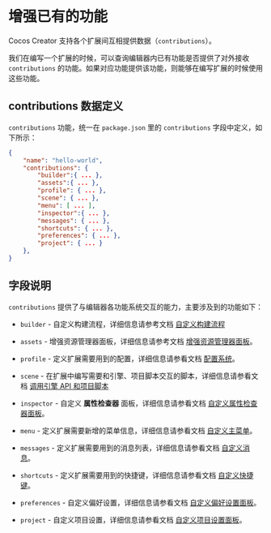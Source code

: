 # 增强已有的功能

Cocos Creator 支持各个扩展间互相提供数据（`contributions`）。

我们在编写一个扩展的时候，可以查询编辑器内已有功能是否提供了对外接收 `contributions` 的功能。如果对应功能提供该功能，则能够在编写扩展的时候使用这些功能。

## contributions 数据定义

`contributions` 功能，统一在 `package.json` 里的 `contributions` 字段中定义，如下所示：

```json
{
    "name": "hello-world",
    "contributions": {
        "builder":{ ... },
        "assets":{ ... },
        "profile": { ... },
        "scene": { ... },
        "menu": [ ... ],
        "inspector":{ ... },
        "messages": { ... },
        "shortcuts": { ... },
        "preferences": { ... },
        "project": { ... }
    },
}
```

## 字段说明

`contributions` 提供了与编辑器各功能系统交互的能力，主要涉及到的功能如下：

- `builder` - 自定义构建流程，详细信息请参考文档 [自定义构建流程](../publish/custom-build-plugin.md)

- `assets` - 增强资源管理器面板，详细信息请参考文档 [增强资源管理器面板](../assets/extension.md)。

- `profile` - 定义扩展需要用到的配置，详细信息请参看文档 [配置系统](./profile.md)。

- `scene` - 在扩展中编写需要和引擎、项目脚本交互的脚本，详细信息请参看文档 [调用引擎 API 和项目脚本](./scene-script.md)

- `inspector` - 自定义 **属性检查器** 面板，详细信息请参看文档 [自定义属性检查器面板](./inspector.md)。

- `menu` - 定义扩展需要新增的菜单信息，详细信息请参看文档 [自定义主菜单](./contributions-menu.md)。

- `messages` - 定义扩展需要用到的消息列表，详细信息请参看文档 [自定义消息](./contributions-messages.md)。

- `shortcuts` - 定义扩展需要用到的快捷键，详细信息请参看文档 [自定义快捷键](./contributions-shortcuts.md)。

- `preferences` - 自定义偏好设置，详细信息请参看文档 [自定义偏好设置面板](./contributions-preferences.md)。

- `project` - 自定义项目设置，详细信息请参看文档 [自定义项目设置面板](./contributions-project.md)。


